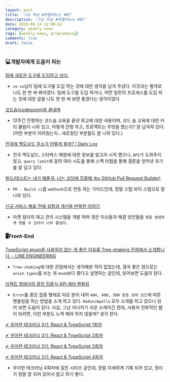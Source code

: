 ```yaml
---
layout: post
title: '그냥 저냥 #위클리뉴스 #87'
description: '그냥 저냥 #위클리뉴스 #87'
date: 2020-09-14 22:09:62
category: weekly-news
tags: [weekly-news, programming]
comments: true
draft: false
---
```


### 💻개발자에게 도움이 되는

[팀에 새로운 도구를 도입하고 싶다.](https://so-so.dev/essay/add-new-tool-at-team/)

- `so-so`님이 팀에 도구를 도입 하는 것에 대한 생각을 남겨 주셨다. 이것과는 별개로 나도 한 번 써 봐야겠다. 팀에 도구를 도입 하거나, 어떤 일련의 프로세스를 도입 하는 것에 대한 글을 나도 한 번 써 보면 좋겠다는 생각이었다.

[코드숨(codesoom)을 끝내며](https://blog.kwonmory.com/codesoom/ending-codesoom/)

- 12주간 진행하는 코드숨 교육을 끝낸 회고에 대한 내용이며, 코드 숨 교육에 대한 커리 큘럼이 나와 있고, 어떻게 진행 하고, 프로젝트는 무엇을 했는지? 잘 남겨져 있다. (어떤 부분이 어려웠는지...새로웠던 부분들도 잘 나와 있다.)

[전국에 맥도날드 주소가 어떻게 될까? | Daily Log](https://jiyeonseo.github.io/2020/08/01/where-is-mcdonald-addr/)

- 전국 맥도날드, 스타벅스 매장에 대한 정보를 알고자 시작 헀으나, `API`가 도와주지 않고, `query limit`에 걸려 여러 시도를 통해 스펙 타협을 통해 결론을 얻어낸 후기를 잘 담고 있다.

[빌드/테스트는 내가 해줄게. 너는 코딩에 집중해 (by GitHub Pull Request Builder)](https://taetaetae.github.io/2020/09/07/github-pullrequest-build/)

- `PR - Build ci`를 `webhook`으로 연동 하는 가이드인데, 정말 스텝 바이 스텝으로 잘 나와 있다.

[신규 서비스 배포 전에 실험과 개선을 반복한 이야기](https://helloworld.kurly.com/blog/vsms-performance-experiment/)

- 마켓 컬리의 재고 관리 시스템을 개발 하며 겪은 이슈들과 해결 방안들을 `정말 생생하게 엿볼 수 있어서 너무 좋았다.`

### 🖥Front-End

[TypeScript enum을 사용하지 않는 게 좋은 이유를 Tree-shaking 관점에서 소개합니다. - LINE ENGINEERING](https://engineering.linecorp.com/ko/blog/typescript-enum-tree-shaking/)

- `Tree-shaking`에 대한 관점에서는 생각해본 적이 없었는데, 결국 좋은 점으로는 `union types`를 쓰는 게 `enum`보다 좋다고 설명하는 글인데, 읽어보면 도움이 된다.

[리액트 앱에서의 중앙 집중식 API 에러 핸들링](https://ui.toast.com/weekly-pick/ko_20200623/)

- `Error`를 중앙 집중 형태로 따로 분리 내어 `404, 400, 500 등등 상태 코드`에 따른 핸들링을 하는 방법을 소개 하고 있다. `Redux/Apollo` 모두 소개를 하고 있으니 읽어 보면 도움이 된다. 사실, 그냥 지나치기 쉬운 소재이긴 한데, 사용자 친화적인 웹이 되려면, 이런 부분도 노력 해야 하지 않을까? 생각 한다.

[✔ 우아한 테크러닝 3기: React & TypeScript 1회차](https://haranglog.tistory.com/13?category=941274)

[✔ 우아한 테크러닝 3기: React & TypeScript 2회차](https://haranglog.tistory.com/14?category=941274)

[✔ 우아한 테크러닝 3기: React & TypeScript 3회차](https://haranglog.tistory.com/15?category=941274)

[✔ 우아한 테크러닝 3기: React & TypeScript 4회차](https://haranglog.tistory.com/16)

- 우아한 테크러닝 4회차에 걸친 시리즈 글인데, 정말 자세하게 기록 되어 있고, 정리가 정말 잘 되어 있어서 참고 하기 좋다.
